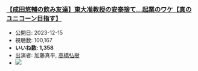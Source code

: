### [【成田悠輔の飲み友達】東大准教授の安泰捨て…起業のワケ【真のユニコーン目指す】](https://www.youtube.com/watch?v=m7KwPX9J0l4)
-   公開日: 2023-12-15
-   視聴数: 100,167
-   **いいね数: 1,358**
-   出演者: 加藤真平, [高橋弘樹](/rehacq_fan/people/高橋弘樹 "wikilink")
- [![](https://img.youtube.com/vi/m7KwPX9J0l4/hqdefault.jpg)](https://www.youtube.com/watch?v=m7KwPX9J0l4)
